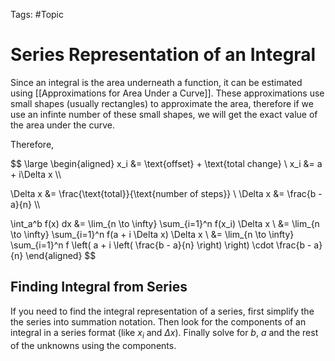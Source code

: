 Tags: #Topic 

# Series Representation of an Integral

Since an integral is the area underneath a function, it can be estimated using [[Approximations for Area Under a Curve]]. These approximations use small shapes (usually rectangles) to approximate the area, therefore if we use an infinte number of these small shapes, we will get the exact value of the area under the curve.

Therefore,

$$
\large 
\begin{aligned}
x_i &= \text{offset} + \text{total change} \\
x_i &= a + i\Delta x \\\\

\Delta x &= \frac{\text{total}}{\text{number of steps}} \\
\Delta x &= \frac{b - a}{n} \\\\

\int_a^b f(x) dx &= \lim_{n \to \infty} \sum_{i=1}^n f(x_i) \Delta x \\
&= \lim_{n \to \infty} \sum_{i=1}^n f(a + i \Delta x) \Delta x \\
&= \lim_{n \to \infty} \sum_{i=1}^n f \left( a + i \left( \frac{b - a}{n} \right) \right) \cdot \frac{b - a}{n}
\end{aligned}
$$

## Finding Integral from Series

If you need to find the integral representation of a series, first simplify the the series into summation notation. Then look for the components of an integral in a series format (like $x_i$ and $\Delta x$). Finally solve for $b$, $a$ and the rest of the unknowns using the components.